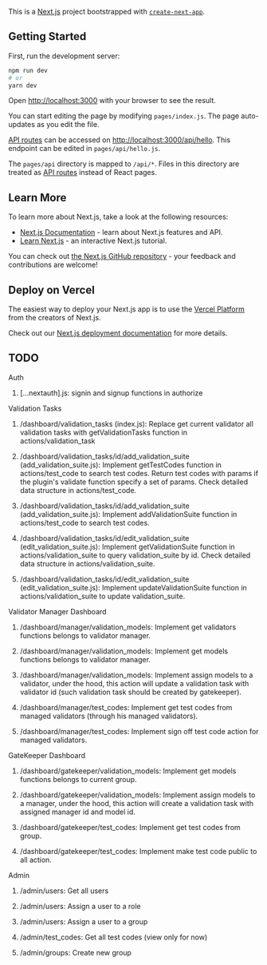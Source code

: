 This is a [Next.js](https://nextjs.org/) project bootstrapped with [`create-next-app`](https://github.com/vercel/next.js/tree/canary/packages/create-next-app).

## Getting Started

First, run the development server:

```bash
npm run dev
# or
yarn dev
```

Open [http://localhost:3000](http://localhost:3000) with your browser to see the result.

You can start editing the page by modifying `pages/index.js`. The page auto-updates as you edit the file.

[API routes](https://nextjs.org/docs/api-routes/introduction) can be accessed on [http://localhost:3000/api/hello](http://localhost:3000/api/hello). This endpoint can be edited in `pages/api/hello.js`.

The `pages/api` directory is mapped to `/api/*`. Files in this directory are treated as [API routes](https://nextjs.org/docs/api-routes/introduction) instead of React pages.

## Learn More

To learn more about Next.js, take a look at the following resources:

- [Next.js Documentation](https://nextjs.org/docs) - learn about Next.js features and API.
- [Learn Next.js](https://nextjs.org/learn) - an interactive Next.js tutorial.

You can check out [the Next.js GitHub repository](https://github.com/vercel/next.js/) - your feedback and contributions are welcome!

## Deploy on Vercel

The easiest way to deploy your Next.js app is to use the [Vercel Platform](https://vercel.com/new?utm_medium=default-template&filter=next.js&utm_source=create-next-app&utm_campaign=create-next-app-readme) from the creators of Next.js.

Check out our [Next.js deployment documentation](https://nextjs.org/docs/deployment) for more details.

## TODO

Auth
1. [...nextauth].js: signin and signup functions in authorize

Validation Tasks
1. /dashboard/validation_tasks (index.js): Replace get current validator all validation tasks with getValidationTasks function in actions/validation_task

2. /dashboard/validation_tasks/id/add_validation_suite (add_validation_suite.js): Implement getTestCodes function in actions/test_code to search test codes. Return test codes with params if the plugin's validate function specify a set of params. Check detailed data structure in actions/test_code.

3. /dashboard/validation_tasks/id/add_validation_suite (add_validation_suite.js): Implement addValidationSuite function in actions/test_code to search test codes.

4. /dashboard/validation_tasks/id/edit_validation_suite (edit_validation_suite.js): Implement getValidationSuite function in actions/validation_suite to query validation_suite by id. Check detailed data structure in actions/validation_suite. 

5. /dashboard/validation_tasks/id/edit_validation_suite (edit_validation_suite.js): Implement updateValidationSuite function in actions/validation_suite to update validation_suite.

Validator Manager Dashboard
1. /dashboard/manager/validation_models: Implement get validators functions belongs to validator manager.

2. /dashboard/manager/validation_models: Implement get models functions belongs to validator manager.

3. /dashboard/manager/validation_models: Implement assign models to a validator, under the hood, this action will update a validation task with validator id (such validation task should be created by gatekeeper).

4. /dashboard/manager/test_codes: Implement get test codes from managed validators (through his managed validators). 

5. /dashboard/manager/test_codes: Implement sign off test code action for managed validators.


GateKeeper Dashboard
1. /dashboard/gatekeeper/validation_models: Implement get models functions belongs to current group.

2. /dashboard/gatekeeper/validation_models: Implement assign models to a manager, under the hood, this action will create a validation task with assigned manager id and model id.

4. /dashboard/gatekeeper/test_codes: Implement get test codes from group. 

5. /dashboard/gatekeeper/test_codes: Implement make test code public to all action.


Admin
1. /admin/users: Get all users

2. /admin/users: Assign a user to a role

3. /admin/users: Assign a user to a group

4. /admin/test_codes: Get all test codes (view only for now)

5. /admin/groups: Create new group